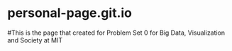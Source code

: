 # personal-page.git.io
#This is the page that created for Problem Set 0 for Big Data, Visualization and Society at MIT
